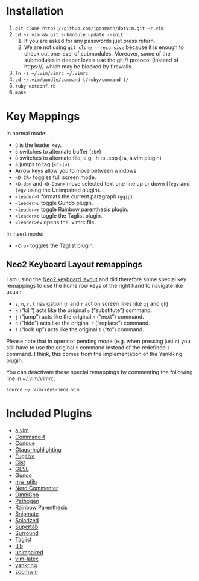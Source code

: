 Installation
============

1. `git clone https://github.com/jgosmann/dotvim.git ~/.vim`
2. `cd ~/.vim && git submodule update --init`
    1. If you are asked for any passwords just press return.
    2. We are not using `git clone --recursive` because it is enough to check
       out one level of submodules. Moreover, some of the submodules in deeper
       levels use the git:// protocol (instead of https://) which may be
       blocked by firewalls.
3. `ln -s ~/.vim/vimrc ~/.vimrc`
4. `cd ~/.vim/bundle/command-t/ruby/command-t/`
5. `ruby extconf.rb`
6. `make`

Key Mappings
============

In normal mode:

- `ü` is the leader key.
- `ö` switches to alternate buffer (`:b#`)
- `Ö` switches to alternate file, e.g. .h to .cpp (`:A`, a.vim plugin)
- `ä` jumps to tag (`<C-]>`)
- Arrow keys allow you to move between windows.
- `<D-CR>` toggles full screen mode.
- `<D-Up>` and `<D-Down>` move selected text one line up or down (`[egv` and
  `]egv` using the Unimpaired plugin).
- `<leader>f` formats the current paragraph (`gqip`).
- `<leader>u` toggle Gundo plugin.
- `<leader>r` toggle Rainbow parenthesis plugin.
- `<leader>o` toggle the Taglist plugin.
- `<leader>ev` opens the .vimrc file.

In insert mode:

- `<C-o>` toggles the Taglist plugin.

Neo2 Keyboard Layout remappings
-------------------------------

I am using the [Neo2 keyboard layout](http://neo-layout.org/) and did therefore
some special key remappings to use the home row keys of the right hand to
navigate like usual:

- `s`, `n`, `r`, `t` navigation (`n` and `r` act on screen lines like `gj` and
  `gk`)
- `k` (“kill”) acts like the original `s` (“substitute”) command.
- `j` (“jump”) acts like the original `n` (“next”) command.
- `h` (“hide”) acts like the original `r` (“replace”) command.
- `l` (“look up”) acts like the original `t` (“to”) command.

Please note that in operator pending mode (e.g. when pressing just `d`) you
still have to use the original `t` command instead of the redefined `l` command.
I think, this comes from the implementation of the YankRing plugin.

You can deactivate these special remappings by commenting the following line in
~/.vim/vimrc:

`source ~/.vim/keys-neo2.vim`

Included Plugins
================

- [a.vim](http://www.vim.org/scripts/script.php?script_id=31)
- [Command-t](https://wincent.com/products/command-t)
- [Conque](http://code.google.com/p/conque/)
- [Ctags-highlighting](http://www.cgtk.co.uk/vim-scripts/taghighlight)
- [Fugitive](https://github.com/tpope/vim-fugitive)
- [Gist](https://github.com/mattn/gist-vim)
- [GLSL](http://www.vim.org/scripts/script.php?script_id=1002)
- [Gundo](http://sjl.bitbucket.org/gundo.vim/)
- [mw-utils](https://github.com/MarcWeber/vim-addon-mw-utils)
- [Nerd Commenter](http://www.vim.org/scripts/script.php?script_id=1218)
- [OmniCpp](http://www.vim.org/scripts/script.php?script_id=1520)
- [Pathogen](https://github.com/tpope/vim-pathogen)
- [Rainbow Parenthesis](http://www.vim.org/scripts/script.php?script_id=1561)
- [Snipmate](http://www.vim.org/scripts/script.php?script_id=2540)
- [Solarized](http://ethanschoonover.com/solarized)
- [Supertab](http://www.vim.org/scripts/script.php?script_id=1643)
- [Surround](https://github.com/tpope/vim-surround)
- [Taglist](http://vim-taglist.sourceforge.net/)
- [tlib](http://www.vim.org/scripts/script.php?script_id=1863)
- [unimpaired](http://www.vim.org/scripts/script.php?script_id=1590)
- [vim-latex](http://vim-latex.sourceforge.net/)
- [yankring](http://www.vim.org/scripts/script.php?script_id=1234)
- [zoomwin](http://www.vim.org/scripts/script.php?script_id=508)

